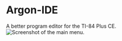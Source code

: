 # Argon-IDE
A better program editor for the TI-84 Plus CE.
![Screenshot of the main menu.](/screenshots/mainmenu.png)
